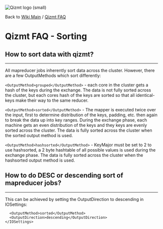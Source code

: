 <a href='Hidden comment: Image:'></a><img src='http://qizmt.googlecode.com/svn/wiki/images/Qizmt_logo_small.png' alt='Qizmt logo (small)' />

Back to <a href='Hidden comment: Link:'></a>[Wiki Main](Main.md) / <a href='Hidden comment: Link:'></a>[Qizmt FAQ](MySpaceQizmtFAQ.md)



# Qizmt FAQ - Sorting #

## How to sort data with qizmt? ##

---

All mapreducer jobs inherently sort data across the cluster. However, there are a few OutputMethods which sort differently:

`<OutputMethod>grouped</OutputMethod>` - each core in the cluster gets a hash of the keys during the exchange. The data is not fully sorted across the cluster, but each cores hash of the keys are sorted so that all identical-keys make their way to the same reducer.

`<OutputMethod>sorted</OutputMethod>` - The mapper is executed twice over the input, first to determine distribution of the keys, padding, etc. then again to break the data up into key ranges. During the exchange phase, each machine gets an even distribution of the keys and they keys are evenly sorted across the cluster.  The data is fully sorted across the cluster when the sorted output method is used.

`<OutputMethod>hashsorted</OutputMethod>` - KeyMajor must be set to 2 to use hashsorted, a 2 byte hashtable of all possible values is used during the exchange phase. The data is fully sorted across the cluster when the hashsorted output method is used.



## How to do DESC or descending sort of mapreducer jobs? ##

---

This can be achieved by setting the OutputDirection to descending in IOSettings:
```
  <OutputMethod>sorted</OutputMethod>
  <OutputDirection>descending</OutputDirection>
</IOSettings> 
```